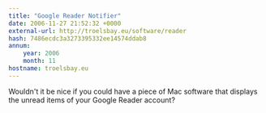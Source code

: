 ```yaml
---
title: "Google Reader Notifier"
date: 2006-11-27 21:52:32 +0000
external-url: http://troelsbay.eu/software/reader
hash: 7486ecdc3a3273395332ee14574ddab8
annum:
    year: 2006
    month: 11
hostname: troelsbay.eu
---
```


Wouldn't it be nice if you could have a piece of Mac software that displays the unread items of your Google Reader account?
